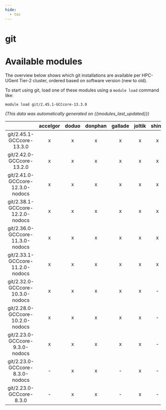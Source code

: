 ```yaml
---
hide:
  - toc
---
```


git
===

# Available modules


The overview below shows which git installations are available per HPC-UGent Tier-2 cluster, ordered based on software version (new to old).

To start using git, load one of these modules using a `module load` command like:

```shell
module load git/2.45.1-GCCcore-13.3.0
```

*(This data was automatically generated on {{modules_last_updated}})*  

| |accelgor|doduo|donphan|gallade|joltik|shinx|skitty|
| :---: | :---: | :---: | :---: | :---: | :---: | :---: | :---: |
|git/2.45.1-GCCcore-13.3.0|x|x|x|x|x|x|x|
|git/2.42.0-GCCcore-13.2.0|x|x|x|x|x|x|x|
|git/2.41.0-GCCcore-12.3.0-nodocs|x|x|x|x|x|x|x|
|git/2.38.1-GCCcore-12.2.0-nodocs|x|x|x|x|x|x|-|
|git/2.36.0-GCCcore-11.3.0-nodocs|x|x|x|x|x|x|-|
|git/2.33.1-GCCcore-11.2.0-nodocs|x|x|x|x|x|x|-|
|git/2.32.0-GCCcore-10.3.0-nodocs|x|x|x|x|x|-|-|
|git/2.28.0-GCCcore-10.2.0-nodocs|x|x|x|x|x|-|-|
|git/2.23.0-GCCcore-9.3.0-nodocs|x|x|x|x|x|-|-|
|git/2.23.0-GCCcore-8.3.0-nodocs|-|x|x|-|x|-|-|
|git/2.23.0-GCCcore-8.3.0|-|x|x|-|x|-|-|
